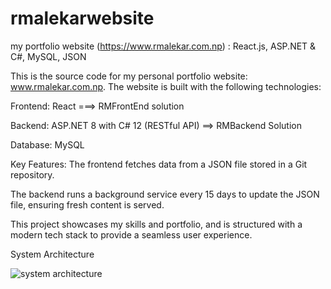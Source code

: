 # rmalekarwebsite
my portfolio website (https://www.rmalekar.com.np) : React.js, ASP.NET &amp; C#, MySQL, JSON


This is the source code for my personal portfolio website: www.rmalekar.com.np. The website is built with the following technologies:

Frontend: React ===> RMFrontEnd solution

Backend: ASP.NET 8 with C# 12 (RESTful API) ==> RMBackend Solution

Database: MySQL 

Key Features:
The frontend fetches data from a JSON file stored in a Git repository.

The backend runs a background service every 15 days to update the JSON file, ensuring fresh content is served.

This project showcases my skills and portfolio, and is structured with a modern tech stack to provide a seamless user experience.


System Architecture

![system architecture](https://github.com/user-attachments/assets/58e535b4-2468-4c31-8259-7440cb2c86db)


